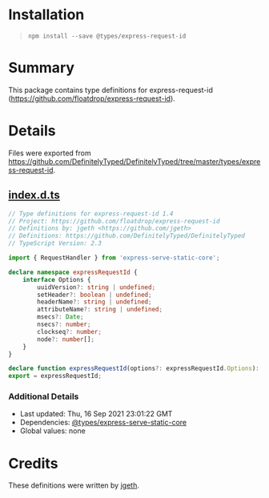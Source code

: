 # Installation
> `npm install --save @types/express-request-id`

# Summary
This package contains type definitions for express-request-id (https://github.com/floatdrop/express-request-id).

# Details
Files were exported from https://github.com/DefinitelyTyped/DefinitelyTyped/tree/master/types/express-request-id.
## [index.d.ts](https://github.com/DefinitelyTyped/DefinitelyTyped/tree/master/types/express-request-id/index.d.ts)
````ts
// Type definitions for express-request-id 1.4
// Project: https://github.com/floatdrop/express-request-id
// Definitions by: jgeth <https://github.com/jgeth>
// Definitions: https://github.com/DefinitelyTyped/DefinitelyTyped
// TypeScript Version: 2.3

import { RequestHandler } from 'express-serve-static-core';

declare namespace expressRequestId {
    interface Options {
        uuidVersion?: string | undefined;
        setHeader?: boolean | undefined;
        headerName?: string | undefined;
        attributeName?: string | undefined;
        msecs?: Date;
        nsecs?: number;
        clockseq?: number;
        node?: number[];
    }
}

declare function expressRequestId(options?: expressRequestId.Options): RequestHandler;
export = expressRequestId;

````

### Additional Details
 * Last updated: Thu, 16 Sep 2021 23:01:22 GMT
 * Dependencies: [@types/express-serve-static-core](https://npmjs.com/package/@types/express-serve-static-core)
 * Global values: none

# Credits
These definitions were written by [jgeth](https://github.com/jgeth).
